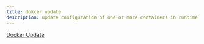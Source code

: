 ```yaml
---
title: dokcer update
description: update configuration of one or more containers in runtime
---
```



[Docker Update](https://docs.docker.com/engine/reference/commandline/update/)
